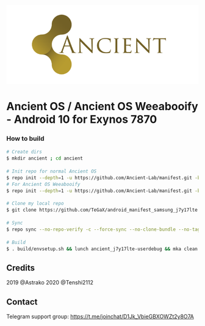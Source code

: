 <div style="text-align:center"><img src="https://raw.githubusercontent.com/Ancient-Lab/manifest/ten/ancient.png" /></div>

# Ancient OS / Ancient OS Weeabooify - Android 10 for Exynos 7870

### How to build ###

```bash
# Create dirs
$ mkdir ancient ; cd ancient

# Init repo for normal Ancient OS
$ repo init --depth=1 -u https://github.com/Ancient-Lab/manifest.git -b ten|
# For Ancient OS Weeabooify
$ repo init --depth=1 -u https://github.com/Ancient-Lab/manifest.git -b ten-weeaboo

# Clone my local repo
$ git clone https://github.com/TeGaX/android_manifest_samsung_j7y17lte.git -b AncientOS .repo/local_manifests

# Sync
$ repo sync --no-repo-verify -c --force-sync --no-clone-bundle --no-tags --optimized-fetch --prune -j`nproc`

# Build
$ . build/envsetup.sh && lunch ancient_j7y17lte-userdebug && mka clean && mka bacon -j$(nproc --all)
```

## Credits
2019 @Astrako
2020 @Tenshi2112

## Contact
Telegram support group: https://t.me/joinchat/D1Jk_VbieGBXOWZt2y8O7A
